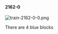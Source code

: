 #### 2162-0
![train-2162-0-0.png](https://github.com/lil-lab/nlvr/raw/master/nlvr/train/images/42/train-2162-0-0.png "train-2162-0-0.png")

There are 4 blue blocks